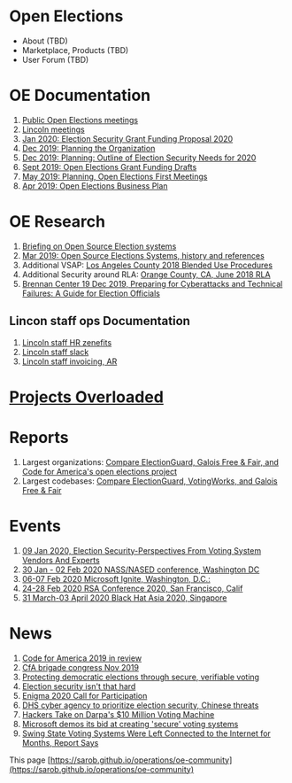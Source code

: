# Open Elections
* About (TBD)
* Marketplace, Products (TBD)
* User Forum (TBD)

# OE Documentation
1. [Public Open Elections meetings](https://docs.google.com/document/d/19dnBvyUCzGZkBKKSkeLVnRktHQ_OpHdTIthmnxWcWLU/edit?usp=sharing)
1. [Lincoln meetings](https://docs.google.com/document/d/1Ayc5zLKnqbVlv90jlSaASlEhG5U7XSOapHKnVEWa9FI/edit?usp=sharing)
1. [Jan 2020: Election Security Grant Funding Proposal 2020](https://docs.google.com/document/d/1CP1bWHd1jGUM2PL8DNemZ2YxqqNlVTfAL3KLiXV9etk/edit?usp=sharing)
1. [Dec 2019: Planning the Organization](https://docs.google.com/document/d/1mEeXGE0sRmKXX3RnAbf4gXgaKp3X4WRWiJ1G0JUkh1c/edit?usp=sharing)
1. [Dec 2019: Planning: Outline of Election Security Needs for 2020](https://docs.google.com/document/d/1GNWMvz-dliDvWp4uR392-415c71R-11WZK4xnrlGX98/edit?usp=sharing)
1. [Sept 2019: Open Elections Grant Funding Drafts](https://drive.google.com/open?id=17R4Ibhv7djAByH5U_yuP5C5zy7MHXswuML6tRyjCPmw)
1. [May 2019: Planning, Open Elections First Meetings](https://docs.google.com/document/d/1wX7UctI4FiD2FPkM7_iRvvNzMGfRxPh9T1Ij4rvDcQM/edit?usp=sharing)
1. [Apr 2019: Open Elections Business Plan](https://drive.google.com/open?id=1UzwmzwzxRVY3KtWBnFttjjX0feWXqG5GThJfs1FkHSc)

# OE Research
1. [Briefing on Open Source Election systems](https://osvtac.github.io/files/meetings/2019/2019-05-14/packet/OSV_State_of_the_Art_Brief_for_TAC_Review.pdf)
1. [Mar 2019: Open Source Elections Systems, history and references](Reference-Materials_944079170.html)
1. Additional VSAP: [Los Angeles County 2018 Blended Use Procedures](https://votingsystems.cdn.sos.ca.gov/vendors/LAC/lac-vsap-use-proc.pdf)
1. Additional Security around RLA: [Orange County, CA, June 2018 RLA](https://www.ocvote.com/results/risk-limiting-audit/)
1. [Brennan Center 19 Dec 2019, Preparing for Cyberattacks and Technical Failures: A Guide for Election Officials](https://www.brennancenter.org/our-work/policy-solutions/preparing-cyberattacks-and-technical-failures-guide-election-officials)

## Lincon staff ops Documentation
1. [Lincoln staff HR zenefits](https://secure.zenefits.com/)
1. [Lincoln staff slack](https://lincoln-labs.slack.com/)
1. [Lincoln staff invoicing, AR](http://bill.com/)

# [Projects Overloaded](oe-projects.md)

# Reports
1. Largest organizations: [Compare ElectionGuard, Galois Free & Fair, and Code for America's open elections project](https://www.openhub.net/p/_compare?project_1=Free+and+Fair&project_2=openelections-project&project_0=ElectionGuard)
1. Largest codebases: [Compare ElectionGuard, VotingWorks, and Galois Free & Fair](https://www.openhub.net/p/_compare?project_0=ElectionGuard&project_1=VotingWorks&project_2=Free+and+Fair)

# Events
1. [09 Jan 2020, Election Security-Perspectives From Voting System Vendors And Experts](https://cha.house.gov/committee-activity/hearings/2020-election-security-perspectives-voting-system-vendors-and-experts)
1. [30 Jan - 02 Feb 2020 NASS/NASED conference, Washington DC](https://www.nass.org/events/nass-2020-winter-conference)
1. [06-07 Feb 2020 Microsoft Ignite, Washington, D.C.: ](https://www.microsoft.com/en-us/ignite-the-tour/washington-dc)
1. [24-28 Feb 2020 RSA Conference 2020, San Francisco, Calif](https://www.rsaconference.com/usa)
1. [31 March-03 April 2020 Black Hat Asia 2020, Singapore](https://www.blackhat.com/asia-20/)

# News
1. [Code for America 2019 in review](https://medium.com/code-for-america/the-year-in-review-at-code-for-america-b52b2726aad8)
1. [CfA brigade congress Nov 2019](https://medium.com/code-for-america/growing-the-civic-tech-movement-68f5ab5ac2ae)
1. [Protecting democratic elections through secure, verifiable voting](https://blogs.microsoft.com/on-the-issues/2019/05/06/protecting-democratic-elections-through-secure-verifiable-voting/)
1. [Election security isn't that hard](https://www.politico.com/agenda/story/2019/09/10/election-security-000954)
1. [Enigma 2020 Call for Participation](https://www.usenix.org/conference/enigma2020/call-for-participation)
1. [DHS cyber agency to prioritize election security, Chinese threats](https://thehill.com/policy/cybersecurity/458487-dhs-cyber-agency-to-prioritize-election-security-chinese-threats)
1. [Hackers Take on Darpa's $10 Million Voting Machine](https://www.wired.com/story/darpa-voting-machine-defcon-voting-village-hackers)
1. [Microsoft demos its bid at creating 'secure' voting systems](https://www.engadget.com/2019/07/17/microsoft-demos-electionguard/)
1. [Swing State Voting Systems Were Left Connected to the Internet for Months, Report Says](https://fortune.com/2019/08/08/swing-state-voting-systems-connected-internet-vice-report/)

This page [https://sarob.github.io/operations/oe-community](https://sarob.github.io/operations/oe-community)
